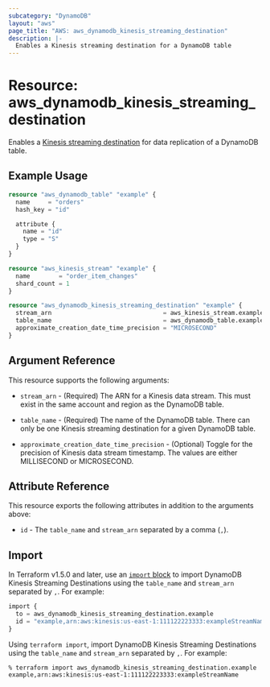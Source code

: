 ```yaml
---
subcategory: "DynamoDB"
layout: "aws"
page_title: "AWS: aws_dynamodb_kinesis_streaming_destination"
description: |-
  Enables a Kinesis streaming destination for a DynamoDB table
---
```


# Resource: aws_dynamodb_kinesis_streaming_destination

Enables a [Kinesis streaming destination](https://docs.aws.amazon.com/amazondynamodb/latest/developerguide/kds.html) for data replication of a DynamoDB table.

## Example Usage

```terraform
resource "aws_dynamodb_table" "example" {
  name     = "orders"
  hash_key = "id"

  attribute {
    name = "id"
    type = "S"
  }
}

resource "aws_kinesis_stream" "example" {
  name        = "order_item_changes"
  shard_count = 1
}

resource "aws_dynamodb_kinesis_streaming_destination" "example" {
  stream_arn                               = aws_kinesis_stream.example.arn
  table_name                               = aws_dynamodb_table.example.name
  approximate_creation_date_time_precision = "MICROSECOND"
}
```

## Argument Reference

This resource supports the following arguments:

* `stream_arn` - (Required) The ARN for a Kinesis data stream. This must exist in the same account and region as the DynamoDB table.
  
* `table_name` - (Required) The name of the DynamoDB table. There
  can only be one Kinesis streaming destination for a given DynamoDB table.

* `approximate_creation_date_time_precision` - (Optional) Toggle for the precision of Kinesis data stream timestamp. The
  values are either MILLISECOND or MICROSECOND.

## Attribute Reference

This resource exports the following attributes in addition to the arguments above:

* `id` - The `table_name` and `stream_arn` separated by a comma (`,`).

## Import

In Terraform v1.5.0 and later, use an [`import` block](https://developer.hashicorp.com/terraform/language/import) to import DynamoDB Kinesis Streaming Destinations using the `table_name` and `stream_arn` separated by `,`. For example:

```terraform
import {
  to = aws_dynamodb_kinesis_streaming_destination.example
  id = "example,arn:aws:kinesis:us-east-1:111122223333:exampleStreamName"
}
```

Using `terraform import`, import DynamoDB Kinesis Streaming Destinations using the `table_name` and `stream_arn` separated by `,`. For example:

```console
% terraform import aws_dynamodb_kinesis_streaming_destination.example example,arn:aws:kinesis:us-east-1:111122223333:exampleStreamName
```
